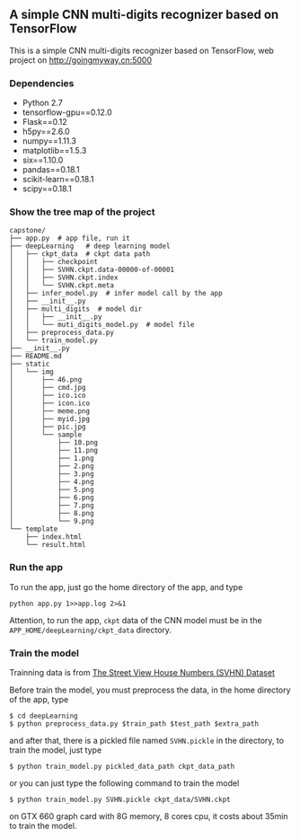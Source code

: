 A simple CNN multi-digits recognizer based on TensorFlow
---

This is a simple CNN multi-digits recognizer based on TensorFlow, web project on http://goingmyway.cn:5000

### Dependencies
* Python 2.7
* tensorflow-gpu==0.12.0
* Flask==0.12
* h5py==2.6.0
* numpy==1.11.3
* matplotlib==1.5.3
* six==1.10.0
* pandas==0.18.1
* scikit-learn==0.18.1
* scipy==0.18.1

### Show the tree map of the project

	capstone/
	├── app.py  # app file, run it                     
	├── deepLearning   # deep learning model
	│   ├── ckpt_data  # ckpt data path
	│   │   ├── checkpoint
	│   │   ├── SVHN.ckpt.data-00000-of-00001
	│   │   ├── SVHN.ckpt.index
	│   │   └── SVHN.ckpt.meta
	│   ├── infer_model.py  # infer model call by the app
	│   ├── __init__.py
	│   ├── multi_digits  # model dir
	│   │   ├── __init__.py
	│   │   └── muti_digits_model.py  # model file
	│   ├── preprocess_data.py
	│   └── train_model.py
	├── __init__.py
	├── README.md
	├── static
	│   └── img
	│       ├── 46.png
	│       ├── cmd.jpg
	│       ├── ico.ico
	│       ├── icon.ico
	│       ├── meme.png
	│       ├── myid.jpg
	│       ├── pic.jpg
	│       └── sample
	│           ├── 10.png
	│           ├── 11.png
	│           ├── 1.png
	│           ├── 2.png
	│           ├── 3.png
	│           ├── 4.png
	│           ├── 5.png
	│           ├── 6.png
	│           ├── 7.png
	│           ├── 8.png
	│           └── 9.png
	└── template
	    ├── index.html
	    └── result.html

### Run the app

To run the app, just go the home directory of the app, and type
    
    python app.py 1>>app.log 2>&1

Attention, to run the app, `ckpt` data of the CNN model must be in the `APP_HOME/deepLearning/ckpt_data` directory.

### Train the model

Trainning data is from [The Street View House Numbers (SVHN) Dataset](http://ufldl.stanford.edu/housenumbers/)

Before train the model, you must preprocess the data, in the home directory of the app, type

    $ cd deepLearning
    $ python preprocess_data.py $train_path $test_path $extra_path

and after that, there is a pickled file named `SVHN.pickle` in the directory, to train the model, just type

    $ python train_model.py pickled_data_path ckpt_data_path

or you can just type the following command to train the model

    $ python train_model.py SVHN.pickle ckpt_data/SVHN.ckpt

on GTX 660 graph card with 8G memory, 8 cores cpu, it costs about 35min to train the model.

